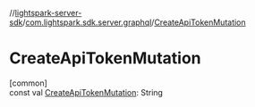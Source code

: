//[lightspark-server-sdk](../../index.md)/[com.lightspark.sdk.server.graphql](index.md)/[CreateApiTokenMutation](-create-api-token-mutation.md)

# CreateApiTokenMutation

[common]\
const val [CreateApiTokenMutation](-create-api-token-mutation.md): String

